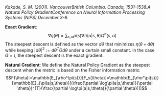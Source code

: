 *Kakade, S. M. (2001). VancouverBritish Columbia, Canada, 1531–1538.A Natural Policy GradientConference on Neural Information Processing Systems (NIPS) December 3-8.*

**Exact Gradient**: $$\nabla \eta(\theta)=\sum_{s,a}{\rho(s)\nabla\pi(a|s,\theta)Q^\pi(s,a)}$$
The steepest descent is defined as the vector $d\theta$ that minimizes $\eta(\theta + d\theta)$ while keeping $|d\theta|^2 := d\theta^TGd\theta$ under a certain small constant. In the case $G = I$, the steepest descent is the exact gradient.

**Natural Gradient**:
We define the Natural Policy Gradient as the steepest descent when the metric is based on the Fisher information matrix: $$F(\theta):=\mathbb{E_{\rho^\pi(s)}}[F_s(\theta)]=\mathbb{E_{\rho^\pi(s)}}[\mathbb{E}_{\pi(a|s,\theta)}[(\frac{\partial \log\pi(a|s,\theta)}{\partial \theta})^{T}(\frac{\partial \log\pi(a|s,\theta)}{\partial \theta})]]$$